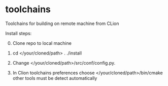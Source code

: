 # toolchains
Toolchains for building on remote machine from CLion

Install steps:

0. Clone repo to local machine

1. cd </your/cloned/path>
. ./install

2. Change </your/cloned/path>/src/conf/config.py.

3. In Clion toolchains preferences choose </your/cloned/path>/bin/cmake
other tools must be detect automatically